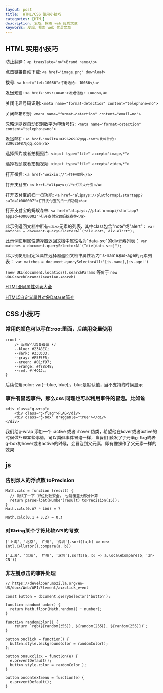 ```yaml
---
layout: post
title:  HTML/CSS 使用小技巧
categories: [HTML]
description: 发现，探索 web 优质文章
keywords: 发现，探索 web 优质文章
---
```


## HTML 实用小技巧

防止翻译：`<p translate="no">Brand name</p>`

点击链接自动下载: `<a href="image.png" download>`

拨号:  `<a href="tel:10086">打电话给: 10086</a>`

发送短信: `<a href="sms:10086">发短信给: 10086</a>`

关闭电话号码识别: `<meta name="format-detection" content="telephone=no">`

关闭邮箱识别:  `<meta name="format-detection" content="email=no">`

忽略浏览器自动识别数字为电话号码 : `<meta name="format-detection" content="telephone=no"> `

发送邮件: `<a href="mailto:839626987@qq.com">发邮件给：839626987@qq.com</a>`

选择照片或者拍摄照片:  `<input type="file" accept="image/*">`

选择视频或者拍摄视频: `<input type="file" accept="video/*">`

打开微信: `<a href="weixin://">打开微信</a>`

打开支付宝: `<a href="alipays://">打开支付宝</a>`

打开支付宝的扫一扫功能: `<a href="alipays://platformapi/startapp?saId=10000007">打开支付宝的扫一扫功能</a>`

打开支付宝的蚂蚁森林: `<a href="alipays://platformapi/startapp?appId=60000002">打开支付宝的蚂蚁森林</a>`

此示例返回文档中所有`<div>`元素的列表，其中class包含"note"或"alert"：
`var matches = document.querySelectorAll("div.note, div.alert");`

此示例使用属性选择器返回文档中属性名为"data-src"的div元素列表：
`var matches = document.querySelectorAll(“div[data-src]");`

此示例使用自定义属性选择器返回文档中属性名为"is-name和is-age的元素列表：
`var matches = document.querySelectorAll('[is-name],[is-age]')`

 `(new URL(document.location)).searchParams` 等价于 `new URLSearchParams(location.search)`

[HTML全局属性列表大全](https://www.zhangxinxu.com/wordpress/2020/01/html-global-attributes/)

[HTML5自定义属性对象Dataset简介](https://www.zhangxinxu.com/wordpress/2011/06/html5%e8%87%aa%e5%ae%9a%e4%b9%89%e5%b1%9e%e6%80%a7%e5%af%b9%e8%b1%a1dataset%e7%ae%80%e4%bb%8b/)


## CSS 小技巧

### 常用的颜色可以写在:root里面，后续用变量使用
```
:root {
    /* 这段CSS变量保留 */
    --blue: #23ABEC;
    --dark: #333333;
    --gray: #F5F5F5;
    --green: #01cf97;
    --orange: #f28c48;
    --red: #f4615c;
}
```
后续使用color: var(--blue, blue);，blue是默认值，当不支持的时候显示

### 事件有冒泡事件，那么css 同理也可以利用事件的冒泡。比如说
```
<div class="g-wrap">
    <div class="g-flag">FLAG</div>
    <div class="g-box" draggable="true"></div>
</div>
```
我们给g-wrap 添加一个 :active 或者 :hover 伪类，希望他在hover或者active的时候做处理某些事情。可以类似事件冒泡一样，当我们
触发了子元素g-flag或者g-box的hover或者active的时候，会冒泡到父元素。即有像操作了父元素一样的效果

## js
### 告别烦人的浮点数 toPrecision

```
Math.calc = function (result) {
  // 测试了一下 15位比较安全， 也能覆盖大部分计算
  return parseFloat(Number(result).toPrecision(15));
}
Math.calc(0.07 * 100) = 7

Math.calc(0.1 + 0.2) = 0.3
```

### 对String某个字符比较API的考察

`['上海', '北京', '广州', '深圳'].sort((a,b) => new Intl.Collator().compare(a, b))`

`['上海', '北京', '广州', '深圳'].sort((a, b) => a.localeCompare(b, 'zh-CN'))`
###  非左键点击的事件处理

```
// https://developer.mozilla.org/en-US/docs/Web/API/Element/auxclick_event

const button = document.querySelector('button');

function random(number) {
  return Math.floor(Math.random() * number);
}

function randomColor() {
    return `rgb(${random(255)}, ${random(255)}, ${random(255)})`;
}

button.onclick = function() {
  button.style.backgroundColor = randomColor();
};

button.onauxclick = function(e) {
  e.preventDefault();
  button.style.color = randomColor();
}

button.oncontextmenu = function(e) {
  e.preventDefault();
}
```



